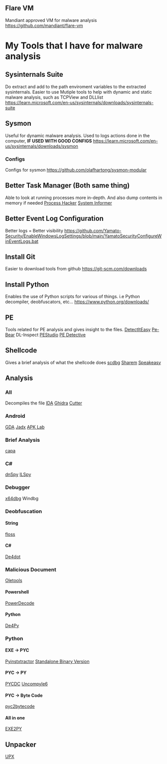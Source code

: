 
## Flare VM
Mandiant approved VM for malware analysis
https://github.com/mandiant/flare-vm

# My Tools that I have for malware analysis
## Sysinternals Suite
Do extract and add to the path enviroment variables to the extracted sysinternals. Easier to use
Mutiple tools to help with dynamic and static malware analysis, such as TCPView and DLLlist
https://learn.microsoft.com/en-us/sysinternals/downloads/sysinternals-suite

## Sysmon
Useful for dynamic malware analysis. Used to logs actions done in the computer, **IF USED WITH GOOD CONFIGS**
https://learn.microsoft.com/en-us/sysinternals/downloads/sysmon

### Configs
Configs for sysmon
https://github.com/olafhartong/sysmon-modular

## Better Task Manager (Both same thing)
Able to look at running processes more in-depth. And also dump contents in memory if needed
[Process Hacker](https://processhacker.sourceforge.io)
[System Informer](https://systeminformer.sourceforge.io)

## Better Event Log Configuration
Better logs = Better visibility
https://github.com/Yamato-Security/EnableWindowsLogSettings/blob/main/YamatoSecurityConfigureWinEventLogs.bat

## Install Git
Easier to download tools from github
https://git-scm.com/downloads

## Install Python
Enables the use of Python scripts for various of things. i.e Python decompiler, deobfuscators, etc...
https://www.python.org/downloads/

## PE
Tools related for PE analysis and gives insight to the files.
[DetectItEasy](https://github.com/horsicq/Detect-It-Easy)
[Pe-Bear](https://github.com/hasherezade/pe-bear)
DL-Inspect
[PEStudio](https://www.winitor.com/download)
[PE Detective](https://ntcore.com/?page_id=367)

## Shellcode
Gives a brief analysis of what the shellcode does
[scdbg](http://sandsprite.com/blogs/index.php?uid=7&pid=152)
[Sharem](http://sandsprite.com/blogs/index.php?uid=7&pid=152)
[Speakeasy](https://github.com/mandiant/speakeasy)

## Analysis
### All
Decompiles the file
[IDA](https://hex-rays.com/ida-free/)
[Ghidra](https://github.com/NationalSecurityAgency/ghidra/releases)
[Cutter](https://github.com/rizinorg/cutter)

### Android
[GDA](https://github.com/charles2gan/GDA-android-reversing-Tool)
[Jadx](https://github.com/skylot/jadx)
[APK Lab](https://github.com/APKLab/APKLab)

### Brief Analysis
[capa](https://github.com/mandiant/capa)

### C\#
[dnSpy](https://github.com/dnSpyEx/dnSpy)
[ILSpy](https://github.com/icsharpcode/ILSpy)

### Debugger
[x64dbg](https://x64dbg.com)
Windbg

### Deobfuscation
#### String
[floss](https://github.com/mandiant/flare-floss)

#### C\#
[De4dot](https://github.com/0xd4d/de4dot)

### Malicious Document
[Oletools](https://github.com/decalage2/oletools/wiki/Install)

#### Powershell
[PowerDecode](https://github.com/Malandrone/PowerDecode)

#### Python
[De4Py](https://github.com/Fadi002/de4py)

### Python
#### EXE -> PYC
[Pyinstxtractor](https://github.com/extremecoders-re/pyinstxtractor)
[Standalone Binary Version](https://github.com/pyinstxtractor/pyinstxtractor-ng)
#### PYC -> PY
[PYCDC](https://github.com/zrax/pycdc)
[Uncompyle6](https://github.com/rocky/python-uncompyle6/)
#### PYC -> Byte Code
[pyc2bytecode](https://github.com/knight0x07/pyc2bytecode)
#### All in one
[EXE2PY](https://github.com/LookiMan/EXE2PY-Decompiler)

## Unpacker
[UPX](https://upx.github.io)
